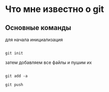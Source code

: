 # Что мне известно о git

## Основные команды

для начала инициализация 

```

git init

```

затем добавляем все файлы и пушим их

```

git add -a

git push 

```

